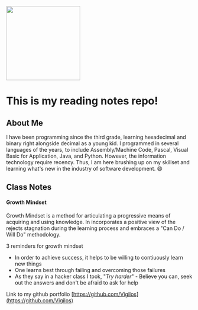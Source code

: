 
<img src="DSC_0028.JPG" width=200 align=center>

# This is my reading notes repo!

## About Me
I have been programming since the third grade, learning hexadecimal and binary right alongside decimal as a young kid. I programmed in several languages of the years, to include Assembly/Machine Code, Pascal, Visual Basic for Application, Java, and Python. However, the information technology require recency. Thus, I am here brushing up on my skillset and learning what's new in the industry of software development. :smile:

## Class Notes
#### Growth Mindset
Growth Mindset is a method for articulating a progressive means of acquiring and using knowledge. In incorporates a positive view of the rejects stagnation during the learning process and embraces a "Can Do / Will Do" methodology.

3 reminders for growth mindset

- In order to achieve success, it helps to be willing to contiuously learn new things 
- One learns best through failing and overcoming those failures
- As they say in a hacker class I took, "_Try harder_" - Believe you can, seek out the answers and don't be afraid to ask for help

Link to my github portfolio [https://github.com/Vigilos](https://github.com/Vigilos)
